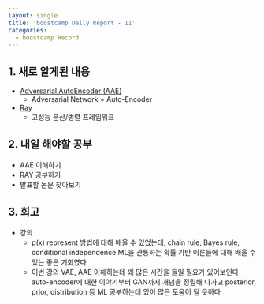 ```yaml
---
layout: single
title: 'boostcamp Daily Report - 11'
categories:
  - boostcamp Record
---
```


## 1. 새로 알게된 내용

- [Adversarial AutoEncoder (AAE)](https://greeksharifa.github.io/generative%20model/2020/08/23/AAE/)
	- Adversarial Network + Auto-Encoder
- [Ray](https://medium.com/riiid-teamblog-kr/ray-%ED%99%95%EC%9E%A5-%EA%B0%80%EB%8A%A5%ED%95%9C-%EA%B3%A0%EC%84%B1%EB%8A%A5-%EB%B6%84%EC%82%B0-%EB%B3%91%EB%A0%AC-machine-learning-%ED%94%84%EB%A0%88%EC%9E%84%EC%9B%8C%ED%81%AC-f17f9c9cbef3) 
	- 고성능 분산/병렬 프레임워크

## 2. 내일 해야할 공부

- AAE 이해하기
- RAY 공부하기
- 발표할 논문 찾아보기

## 3. 회고

- 강의
	- p(x) represent 방법에 대해 배울 수 있었는데, chain rule, Bayes rule, conditional independence ML을 관통하는 확률 기반 이론들에 대해 배울 수 있는 좋은 기회였다
	- 이번 강의 VAE, AAE 이해하는데 꽤 많은 시간을 들일 필요가 있어보인다 auto-encoder에 대한 이야기부터 GAN까지 개념을 정립해 나가고 posterior, prior, distribution 등 ML 공부하는데 있어 많은 도움이 될 듯하다
